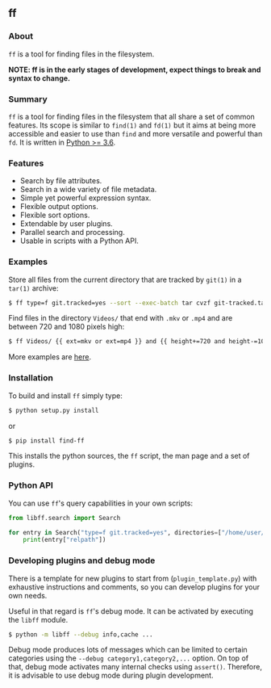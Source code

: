 ## ff

### About

`ff` is a tool for finding files in the filesystem.

**NOTE: ff is in the early stages of development, expect things to break and
syntax to change.**

### Summary

`ff` is a tool for finding files in the filesystem that all share a set of
common features. Its scope is similar to `find(1)` and `fd(1)` but it aims at
being more accessible and easier to use than `find` and more versatile and
powerful than `fd`. It is written in [Python >= 3.6](https://www.python.org/).

### Features

* Search by file attributes.
* Search in a wide variety of file metadata.
* Simple yet powerful expression syntax.
* Flexible output options.
* Flexible sort options.
* Extendable by user plugins.
* Parallel search and processing.
* Usable in scripts with a Python API.

### Examples

Store all files from the current directory that are tracked by `git(1)` in a
`tar(1)` archive:

```sh
$ ff type=f git.tracked=yes --sort --exec-batch tar cvzf git-tracked.tar.gz
```

Find files in the directory `Videos/` that end with `.mkv` or `.mp4` and are
between 720 and 1080 pixels high:

```sh
$ ff Videos/ {{ ext=mkv or ext=mp4 }} and {{ height+=720 and height-=1080 }}
```

More examples are [here](https://github.com/gustaebel/ff/blob/master/EXAMPLES.md).

### Installation

To build and install `ff` simply type:

```sh
$ python setup.py install
```

or

```sh
$ pip install find-ff
```

This installs the python sources, the `ff` script, the man page and a set of
plugins.

### Python API

You can use `ff`'s query capabilities in your own scripts:

```python
from libff.search import Search

for entry in Search("type=f git.tracked=yes", directories=["/home/user/project"], sort=["path"]):
    print(entry["relpath"])
```

### Developing plugins and debug mode

There is a template for new plugins to start from (`plugin_template.py`) with
exhaustive instructions and comments, so you can develop plugins for your own
needs.

Useful in that regard is `ff`'s debug mode. It can be activated by executing
the `libff` module.

```sh
$ python -m libff --debug info,cache ...
```

Debug mode produces lots of messages which can be limited to certain categories
using the `--debug category1,category2,...` option. On top of that, debug mode
activates many internal checks using `assert()`. Therefore, it is advisable to
use debug mode during plugin development.
